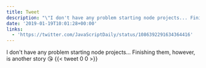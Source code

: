 ```yaml
---
title: Tweet
description: "\"I don't have any problem starting node projects... Finishing them, however, is another story \U0001F618 \""
date: '2019-01-19T10:01:28+00:00'
links:
  - 'https://twitter.com/JavaScriptDaily/status/1086392291634364416'
---
```

I don't have any problem starting node projects... Finishing them, however, is another story 😘 
      {{< tweet 0 0 >}}
    
